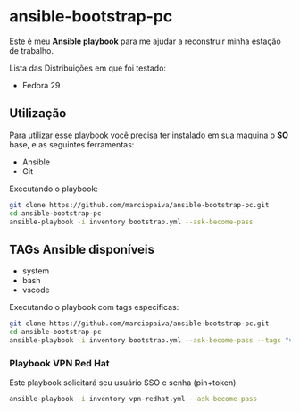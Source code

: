# ansible-bootstrap-pc

Este é meu **Ansible playbook** para me ajudar a reconstruir minha estação de trabalho.

Lista das Distribuições em que foi testado:
- Fedora 29

## Utilização

Para utilizar esse playbook você precisa ter instalado em sua maquina o **SO** base, e as seguintes ferramentas:
- Ansible
- Git

Executando o playbook:
```bash
git clone https://github.com/marciopaiva/ansible-bootstrap-pc.git
cd ansible-bootstrap-pc
ansible-playbook -i inventory bootstrap.yml --ask-become-pass
```

## TAGs Ansible disponíveis

- system
- bash
- vscode

Executando o playbook com tags especificas:
```bash
git clone https://github.com/marciopaiva/ansible-bootstrap-pc.git
cd ansible-bootstrap-pc
ansible-playbook -i inventory bootstrap.yml --ask-become-pass --tags "vscode,bash"
```

### Playbook VPN Red Hat

Este playbook solicitará seu usuário SSO e senha (pin+token)

```bash
ansible-playbook -i inventory vpn-redhat.yml --ask-become-pass
```